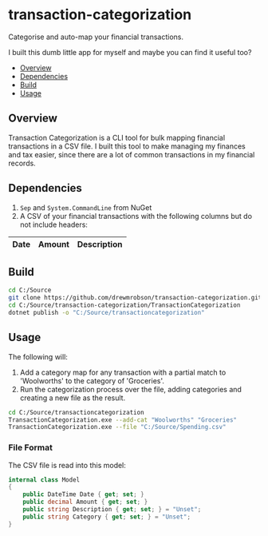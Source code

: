 # transaction-categorization
Categorise and auto-map your financial transactions.

I built this dumb little app for myself and maybe you can find it useful too?

- [Overview](#overview)
- [Dependencies](#dependencies)
- [Build](#build)
- [Usage](#Usage)

## Overview

Transaction Categorization is a CLI tool for bulk mapping financial transactions in a CSV file. I built this tool to make managing my finances and tax easier, since there are a lot of common transactions in my financial records.

## Dependencies

1. `Sep` and `System.CommandLine` from NuGet
2. A CSV of your financial transactions with the following columns but do not include headers:

| Date  | Amount | Description |
|-------|--------|-------------|

## Build

```bash
cd C:/Source
git clone https://github.com/drewmrobson/transaction-categorization.git
cd C:/Source/transaction-categorization/TransactionCategorization
dotnet publish -o "C:/Source/transactioncategorization"
```

## Usage

The following will:

1. Add a category map for any transaction with a partial match to 'Woolworths' to the category of 'Groceries'.
2. Run the categorization process over the file, adding categories and creating a new file as the result.

```bash
cd C:/Source/transactioncategorization
TransactionCategorization.exe --add-cat "Woolworths" "Groceries"
TransactionCategorization.exe --file "C:/Source/Spending.csv"
```

### File Format

The CSV file is read into this model:

```csharp
internal class Model
{
    public DateTime Date { get; set; }
    public decimal Amount { get; set; }
    public string Description { get; set; } = "Unset";
    public string Category { get; set; } = "Unset";
}
```
